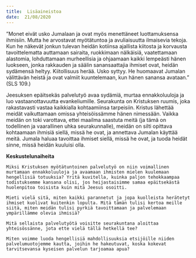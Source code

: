 ```yaml
---
title:  Lisäaineistoa
date:  21/08/2020
---
```


”Monet eivät usko Jumalaan ja ovat myös menettäneet luottamuksensa ihmisiin. Mutta he arvostavat myötätuntoa ja avuliaisuutta ilmaisevia tekoja. Kun he näkevät jonkun tulevan heidän kotiinsa ajallista kiitosta ja kor­vausta tavoittelematta auttamaan sairaita, ruokkimaan nälkäisiä, vaatettamaan alastomia, lohduttamaan murheellisia ja ohjaamaan kaikki lempeästi hänen luokseen, jonka rakkauden ja säälin sanansaattajia ihmiset ovat, heidän sydämensä heltyy. Kiitollisuus herää. Usko syttyy. He huomaavat Jumalan välittävän heistä ja ovat valmiit kuuntelemaan, kun hänen sanansa avataan.” (SLS 109.)

Jeesuksen epäitsekäs palvelutyö avaa sydämiä, murtaa ennakkoluuloja ja luo vastaanottavuutta evankeliumille. Seurakunta on Kristuksen ruumis, joka rakastavasti vastaa kaikkialla kohtaamiinsa tarpeisiin. Kristus lähettää meidät vaikuttamaan omissa yhteisöissämme hänen nimessään. Vaikka meidän on toki varottava, ettei maailma saastuta meitä (ja tämä on todellinen ja vaarallinen uhka seurakunnalle), meidän on silti opittava kohtaamaan ihmisiä siellä, missä he ovat, ja annettava Jumalan käyttää meitä. Jumala haluaa tavoittaa ihmiset siellä, missä he ovat, ja tuoda heidät sinne, missä heidän kuuluisi olla.

**Keskustelunaiheita**

`Miksi Kristuksen myötätuntoinen palvelutyö on niin voimallinen murtamaan ennakkoluuloja ja avaamaan ihmisten mielen kuulemaan hengellisiä totuuksia? Yritä kuvitella, kuinka paljon tehokkaampaa todistuksemme kansana olisi, jos heijastaisimme samaa epäitsekästä huolenpitoa toisista kuin mitä Jeesus osoitti.`

`Mieti vielä sitä, miten kaikki parannetut ja jopa kuolleista herätetyt ihmiset kuolivat kuitenkin lopulta. Mitä tämän tulisi kertoa meille siitä, miten meidän tulisi pyrkiä tavoittamaan ja palvelemaan ympärillämme olevia ihmisiä?`

`Mitä sellaista palvelutyötä voisitte seurakuntana aloittaa yhteisössänne, jota ette vielä tällä hetkellä tee?`

`Miten voimme luoda hengellisiä mahdollisuuksia etsijöille niiden palvelumuotojemme kautta, joihin he hakeutuvat, koska kokevat tarvitsevansa kyseisen palvelun tarjoamaa apua?`